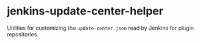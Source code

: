 # jenkins-update-center-helper

Utilities for customizing the `update-center.json` read by Jenkins for
plugin repositories.
